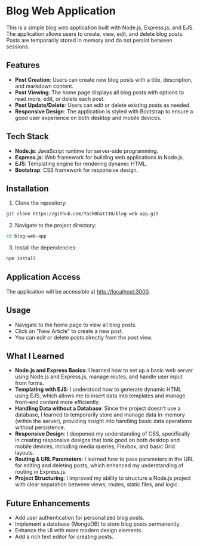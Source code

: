 # Blog Web Application

This is a simple blog web application built with Node.js, Express.js, and EJS. The application allows users to create, view, edit, and delete blog posts. Posts are temporarily stored in memory and do not persist between sessions.

## Features

- **Post Creation**: Users can create new blog posts with a title, description, and markdown content.
- **Post Viewing**: The home page displays all blog posts with options to read more, edit, or delete each post.
- **Post Update/Delete**: Users can edit or delete existing posts as needed.
- **Responsive Design**: The application is styled with Bootstrap to ensure a good user experience on both desktop and mobile devices.

## Tech Stack

- **Node.js**: JavaScript runtime for server-side programming.
- **Express.js**: Web framework for building web applications in Node.js.
- **EJS**: Templating engine for rendering dynamic HTML.
- **Bootstrap**: CSS framework for responsive design.

## Installation

1. Clone the repository:

```bash
git clone https://github.com/YashBhatt30/blog-web-app.git
```

2. Navigate to the project directory:

```bash
cd blog-web-app
```

3. Install the dependencies:

```bash
npm install
```

## Application Access

The application will be accessible at [http://localhost:3000](http://localhost:3000).

## Usage

- Navigate to the home page to view all blog posts.
- Click on "New Article" to create a new post.
- You can edit or delete posts directly from the post view.

## What I Learned

- **Node.js and Express Basics**: I learned how to set up a basic web server using Node.js and Express.js, manage routes, and handle user input from forms.
- **Templating with EJS**: I understood how to generate dynamic HTML using EJS, which allows me to insert data into templates and manage front-end content more efficiently.
- **Handling Data without a Database**: Since the project doesn’t use a database, I learned to temporarily store and manage data in-memory (within the server), providing insight into handling basic data operations without persistence.
- **Responsive Design**: I deepened my understanding of CSS, specifically in creating responsive designs that look good on both desktop and mobile devices, including media queries, Flexbox, and basic Grid layouts.
- **Routing & URL Parameters**: I learned how to pass parameters in the URL for editing and deleting posts, which enhanced my understanding of routing in Express.js.
- **Project Structuring**: I improved my ability to structure a Node.js project with clear separation between views, routes, static files, and logic.

## Future Enhancements

- Add user authentication for personalized blog posts.
- Implement a database (MongoDB) to store blog posts permanently.
- Enhance the UI with more modern design elements.
- Add a rich text editor for creating posts.
